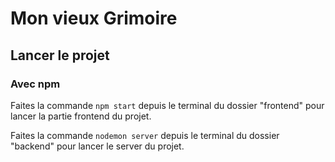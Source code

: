 # Mon vieux Grimoire


## Lancer le projet  

### Avec npm

Faites la commande `npm start` depuis le terminal du dossier "frontend" pour lancer la partie frontend du projet.

Faites la commande `nodemon server` depuis le terminal du dossier "backend" pour lancer le server du projet.


